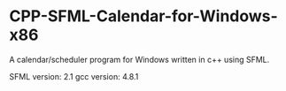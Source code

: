 # CPP-SFML-Calendar-for-Windows-x86
A calendar/scheduler program for Windows written in c++ using SFML.

SFML version: 2.1
gcc version: 4.8.1
